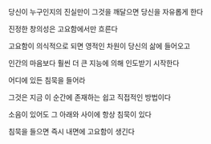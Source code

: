 당신이 누구인지의 진실만이 그것을 깨달으면 당신을 자유롭게 한다

진정한 창의성은 고요함에서만 흐른다

고요함이 의식적으로 되면 영적인 차원이 당신의 삶에 들어오고

인간의 마음보다 훨씬 더 큰 지능에 의해 인도받기 시작한다

어디에 있든 침묵을 들어라

그것은 지금 이 순간에 존재하는 쉽고 직접적인 방법이다

소음이 있어도 그 아래와 사이에 항상 침묵이 있다

침묵을 들으면 즉시 내면에 고요함이 생긴다

